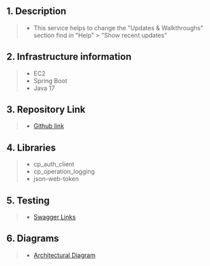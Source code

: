 ## 1. Description

>- This service helps to change the "Updates & Walkthroughs" section find in "Help" > "Show recent updates"

## 2.  Infrastructure information

>- EC2
>- Spring Boot
>- Java 17 

## 3. Repository Link

>- [Github link](https://github.com/tr/cp_updates-service)

## 4. Libraries

>- cp_auth_client
>- cp_operation_logging
>- json-web-token

## 5. Testing

>- [Swagger Links](https://dev.azure.com/tr-tax-checkpoint/Checkpoint/_wiki/wikis/Checkpoint.wiki/1175/Swagger-links)

## 6. Diagrams

>- [Architectural Diagram](https://lucid.app/lucidchart/9aeb4fc0-5c66-4039-b206-824c0a6d6ddd/edit?invitationId=inv_cd8a8f63-048d-47f2-a008-652ebb79f5ef&page=DWijfL0fm3N1#)